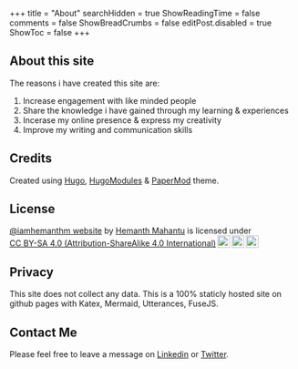 +++
title = "About"
searchHidden = true
ShowReadingTime = false
comments = false
ShowBreadCrumbs = false
editPost.disabled = true
ShowToc = false
+++

## About this site
The reasons i have created this site are:
1. Increase engagement with like minded people
2. Share the knowledge i have gained through my learning & experiences
3. Incerase my online presence & express my creativity
4. Improve my writing and communication skills

## Credits

Created using [Hugo](https://gohugo.io/), [HugoModules](https://hugomods.com/en/) & [PaperMod](https://github.com/adityatelange/hugo-PaperMod) theme. 

## License

 <p xmlns:cc="http://creativecommons.org/ns#" xmlns:dct="http://purl.org/dc/terms/"><a property="dct:title" rel="cc:attributionURL" href="http://iamhemanthm.github.io">@iamhemanthm website</a> by <a rel="cc:attributionURL dct:creator" property="cc:attributionName" href="https://www.linkedin.com/in/hemanth-m/">Hemanth Mahantu</a> is licensed under <a href="http://creativecommons.org/licenses/by-sa/4.0/?ref=chooser-v1" target="_blank" rel="license noopener noreferrer" style="display:inline-block;">CC BY-SA 4.0 (Attribution-ShareAlike 4.0 International)<img style="height:22px!important;margin-left:3px;vertical-align:text-bottom;" src="https://mirrors.creativecommons.org/presskit/icons/cc.svg?ref=chooser-v1"><img style="height:22px!important;margin-left:3px;vertical-align:text-bottom;" src="https://mirrors.creativecommons.org/presskit/icons/by.svg?ref=chooser-v1"><img style="height:22px!important;margin-left:3px;vertical-align:text-bottom;" src="https://mirrors.creativecommons.org/presskit/icons/sa.svg?ref=chooser-v1"></a></p> 

## Privacy

This site does not collect any data. This is a 100% staticly hosted site on github pages with Katex, Mermaid, Utterances, FuseJS.

## Contact Me

Please feel free to leave a message on [Linkedin](https://www.linkedin.com/in/hemanth-m/) or [Twitter](https://x.com/HemanthMahantu).
